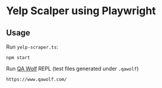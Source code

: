 # Yelp Scalper using Playwright

## Usage

Run `yelp-scraper.ts`:

```shell script
npm start
```

Run [QA Wolf](https://www.qawolf.com/) REPL (test files generated under `.qawolf`)

```shell script
https://www.qawolf.com/
```